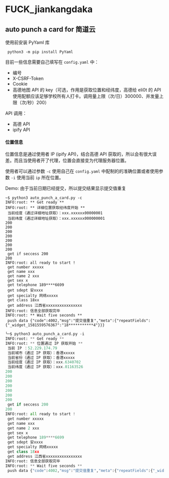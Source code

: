 # FUCK_jiankangdaka
auto punch a card for 简道云
----
使用前安装 PyYaml 库

` python3 -m pip install PyYaml`

目前一些信息需要自己填写在 `config.yaml` 中：

* 编号
* X-CSRF-Token
* Cookie
* 高德地图 API 的 key（可选，作用是获取位置和经纬度，高德给 eli0t 的 API 使用配额应该足够学校所有人打卡。调用量上限（次/日）300000、并发量上限（次/秒）200）

API 调用：

* 高德 API
* ipify API

#### 位置信息

位置信息是通过使用者 IP (ipify API)，结合高德 API 获取的，所以会有很大误差。而且当使用者开了代理，位置会直接变为代理服务器位置。

使用者可以通过参数 `-c` 使用自己在 `config.yaml` 中配制的的准确位置或者使用参数 `-i` 使用当前 `ip` 所在位置。

Demo:
由于当前日期已经提交，所以提交结果显示提交值重复
```shell
~$ python3 auto_punch_a_card.py -c
INFO:root: ** Get ready **
INFO:root: ** 详细位置获取经纬度开始 **
 当前经度（通过详细地址获取）：xxx.xxxxxx00000001
 当前纬度（通过详细地址获取）：xxx.xxxxxx000000001
200
200
200
200
200
200
200
 get if seccess 200
200
INFO:root: all ready to start !
 get number xxxxx
 get name xxx
 get name 2 xxx
 get sex x
 get telephone 189****6699
 get sdept 安xxxx
 get specialty 网络xxxxx
 get class 18xx
 get address 江西省xxxxxxxxxxxxxxxx
INFO:root: 信息全部获取完毕
INFO:root: ** Wait five seconds **
 push data {"code":4002,"msg":"提交值重复","meta":{"repeatFields":{"_widget_1581559576367":"18***********4"}}}
```

```python
╰─$ python3 auto_punch_a_card.py -i
INFO:root: ** Get ready **
INFO:root: ** 位置通过 IP 获取开始 **
 当前 IP ：52.229.174.79
 当前城市（通过 IP 获取）：香港xxxxx
 当前省份（通过 IP 获取）：香港xxxxx
 当前经度（通过 IP 获取）：xxx.6340702
 当前纬度（通过 IP 获取）：xxx.01163526
200
200
200
200
200
200
200
 get if seccess 200
200
INFO:root: all ready to start !
 get number xxxxx
 get name xxx
 get name 2 xxx
 get sex x
 get telephone 189****6699
 get sdept 安xxxx
 get specialty 网络xxxxx
 get class 18xx
 get address 江西省xxxxxxxxxxxxxxxx
INFO:root: 信息全部获取完毕
INFO:root: ** Wait five seconds **
 push data {"code":4002,"msg":"提交值重复","meta":{"repeatFields":{"_widget_1581559576367":"18***********4"}}}
```
